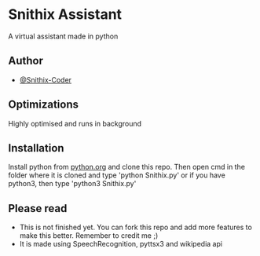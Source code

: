 
# Snithix Assistant

A virtual assistant made in python
## Author

- [@Snithix-Coder](https://www.github.com/Snithix-Coder)

  
## Optimizations

Highly optimised and runs in background
  
## Installation

Install python from [python.org](https://python.org) and clone this repo. Then open cmd in the folder where it is cloned and type 'python Snithix.py' or if you have python3, then type 'python3 Snithix.py'

## Please read

 - This is not finished yet. You can fork this repo and add more features to make this better. Remember to credit me ;)
 - It is made using SpeechRecognition, pyttsx3 and wikipedia api
  
